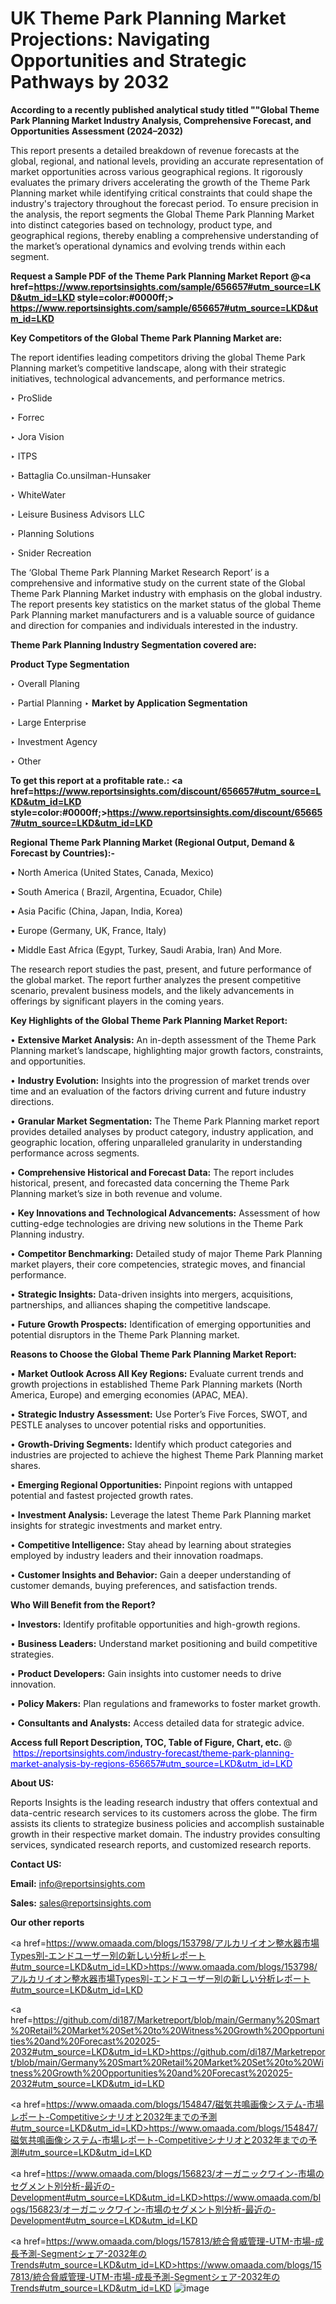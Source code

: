 # UK Theme Park Planning Market Projections: Navigating Opportunities and Strategic Pathways by 2032

<strong>According to a recently published analytical study titled ""Global Theme Park Planning Market Industry Analysis, Comprehensive Forecast, and Opportunities Assessment (2024–2032)</strong>

This report presents a detailed breakdown of revenue forecasts at the global, regional, and national levels, providing an accurate representation of market opportunities across various geographical regions. It rigorously evaluates the primary drivers accelerating the growth of the Theme Park Planning market while identifying critical constraints that could shape the industry's trajectory throughout the forecast period. To ensure precision in the analysis, the report segments the Global Theme Park Planning Market into distinct categories based on technology, product type, and geographical regions, thereby enabling a comprehensive understanding of the market’s operational dynamics and evolving trends within each segment.

<strong>Request a Sample PDF of the Theme Park Planning Market Report </strong><strong>@<a href=https://www.reportsinsights.com/sample/656657#utm_source=LKD&utm_id=LKD style=color:#0000ff;> https://www.reportsinsights.com/sample/656657#utm_source=LKD&utm_id=LKD</a></strong></font>

<strong>Key Competitors of the Global Theme Park Planning Market are:</strong>

The report identifies leading competitors driving the global Theme Park Planning market’s competitive landscape, along with their strategic initiatives, technological advancements, and performance metrics.

‣ ProSlide

‣ Forrec

‣ Jora Vision

‣ ITPS

‣ Battaglia
 Co.unsilman-Hunsaker

‣ WhiteWater

‣ Leisure Business Advisors LLC

‣ Planning Solutions

‣ Snider Recreation

The ‘Global Theme Park Planning Market Research Report’ is a comprehensive and informative study on the current state of the Global Theme Park Planning Market industry with emphasis on the global industry. The report presents key statistics on the market status of the global Theme Park Planning market manufacturers and is a valuable source of guidance and direction for companies and individuals interested in the industry.

<strong>Theme Park Planning Industry Segmentation covered are:</strong>

<strong>Product Type Segmentation</strong>

‣ Overall Planing

‣ Partial Planning
‣ 
<strong>Market by Application Segmentation</strong>

‣ Large Enterprise

‣ Investment Agency

‣ Other

<strong>To get this report at a profitable rate.: <a href=https://www.reportsinsights.com/discount/656657#utm_source=LKD&utm_id=LKD style=color:#0000ff;>https://www.reportsinsights.com/discount/656657#utm_source=LKD&utm_id=LKD</a></strong></font>

<strong>Regional Theme Park Planning Market (Regional Output, Demand &amp; Forecast by Countries):-</strong>

• North America (United States, Canada, Mexico)

• South America ( Brazil, Argentina, Ecuador, Chile)

• Asia Pacific (China, Japan, India, Korea)

• Europe (Germany, UK, France, Italy)

• Middle East Africa (Egypt, Turkey, Saudi Arabia, Iran) And More.

The research report studies the past, present, and future performance of the global market. The report further analyzes the present competitive scenario, prevalent business models, and the likely advancements in offerings by significant players in the coming years.

<strong>Key Highlights of the Global Theme Park Planning Market Report:</strong>

• <strong>Extensive Market Analysis:</strong> An in-depth assessment of the Theme Park Planning market’s landscape, highlighting major growth factors, constraints, and opportunities.

• <strong>Industry Evolution:</strong> Insights into the progression of market trends over time and an evaluation of the factors driving current and future industry directions.

• <strong>Granular Market Segmentation:</strong> The Theme Park Planning market report provides detailed analyses by product category, industry application, and geographic location, offering unparalleled granularity in understanding performance across segments.

• <strong>Comprehensive Historical and Forecast Data:</strong> The report includes historical, present, and forecasted data concerning the Theme Park Planning market’s size in both revenue and volume.

• <strong>Key Innovations and Technological Advancements:</strong> Assessment of how cutting-edge technologies are driving new solutions in the Theme Park Planning industry.

• <strong>Competitor Benchmarking:</strong> Detailed study of major Theme Park Planning market players, their core competencies, strategic moves, and financial performance.

• <strong>Strategic Insights:</strong> Data-driven insights into mergers, acquisitions, partnerships, and alliances shaping the competitive landscape.

• <strong>Future Growth Prospects:</strong> Identification of emerging opportunities and potential disruptors in the Theme Park Planning market.

<strong>Reasons to Choose the Global Theme Park Planning Market Report:</strong>

• <strong>Market Outlook Across All Key Regions:</strong> Evaluate current trends and growth projections in established Theme Park Planning markets (North America, Europe) and emerging economies (APAC, MEA).

• <strong>Strategic Industry Assessment:</strong> Use Porter’s Five Forces, SWOT, and PESTLE analyses to uncover potential risks and opportunities.

• <strong>Growth-Driving Segments:</strong> Identify which product categories and industries are projected to achieve the highest Theme Park Planning market shares.

• <strong>Emerging Regional Opportunities:</strong> Pinpoint regions with untapped potential and fastest projected growth rates.

• <strong>Investment Analysis:</strong> Leverage the latest Theme Park Planning market insights for strategic investments and market entry.

• <strong>Competitive Intelligence:</strong> Stay ahead by learning about strategies employed by industry leaders and their innovation roadmaps.

• <strong>Customer Insights and Behavior:</strong> Gain a deeper understanding of customer demands, buying preferences, and satisfaction trends.

<strong>Who Will Benefit from the Report?</strong>

• <strong>Investors:</strong> Identify profitable opportunities and high-growth regions.

• <strong>Business Leaders:</strong> Understand market positioning and build competitive strategies.

• <strong>Product Developers:</strong> Gain insights into customer needs to drive innovation.

• <strong>Policy Makers:</strong> Plan regulations and frameworks to foster market growth.

• <strong>Consultants and Analysts:</strong> Access detailed data for strategic advice.
</ul>
<strong>Access full Report Description, TOC, Table of Figure, Chart, etc. </strong>@  <a href=https://reportsinsights.com/industry-forecast/theme-park-planning-market-analysis-by-regions-656657#utm_source=LKD&utm_id=LKD style=color:#0000ff;>https://reportsinsights.com/industry-forecast/theme-park-planning-market-analysis-by-regions-656657#utm_source=LKD&utm_id=LKD</a></font>

<strong><strong>About US</strong>:</strong>

Reports Insights is the leading research industry that offers contextual and data-centric research services to its customers across the globe. The firm assists its clients to strategize business policies and accomplish sustainable growth in their respective market domain. The industry provides consulting services, syndicated research reports, and customized research reports.

<strong>Contact US:</strong>

<p class=""""><b>Email:</b> <a href=mailto:info@reportsinsights.com>info@reportsinsights.com</a></p>
<p class=""""><b>Sales:</b> <a href=mailto:sales@reportsinsights.com>sales@reportsinsights.com</a></p>

<strong>Our other reports</strong>

<a href=https://www.omaada.com/blogs/153798/アルカリイオン整水器市場Types別-エンドユーザー別の新しい分析レポート#utm_source=LKD&utm_id=LKD>https://www.omaada.com/blogs/153798/アルカリイオン整水器市場Types別-エンドユーザー別の新しい分析レポート#utm_source=LKD&utm_id=LKD</a>

<a href=https://github.com/di187/Marketreport/blob/main/Germany%20Smart%20Retail%20Market%20Set%20to%20Witness%20Growth%20Opportunities%20and%20Forecast%202025-2032#utm_source=LKD&utm_id=LKD>https://github.com/di187/Marketreport/blob/main/Germany%20Smart%20Retail%20Market%20Set%20to%20Witness%20Growth%20Opportunities%20and%20Forecast%202025-2032#utm_source=LKD&utm_id=LKD</a>

<a href=https://www.omaada.com/blogs/154847/磁気共鳴画像システム-市場レポート-Competitiveシナリオと2032年までの予測#utm_source=LKD&utm_id=LKD>https://www.omaada.com/blogs/154847/磁気共鳴画像システム-市場レポート-Competitiveシナリオと2032年までの予測#utm_source=LKD&utm_id=LKD</a>

<a href=https://www.omaada.com/blogs/156823/オーガニックワイン-市場のセグメント別分析-最近の-Development#utm_source=LKD&utm_id=LKD>https://www.omaada.com/blogs/156823/オーガニックワイン-市場のセグメント別分析-最近の-Development#utm_source=LKD&utm_id=LKD</a>

<a href=https://www.omaada.com/blogs/157813/統合脅威管理-UTM-市場-成長予測-Segmentシェア-2032年のTrends#utm_source=LKD&utm_id=LKD>https://www.omaada.com/blogs/157813/統合脅威管理-UTM-市場-成長予測-Segmentシェア-2032年のTrends#utm_source=LKD&utm_id=LKD</a>
![image](https://github.com/user-attachments/assets/dc9f999b-e04b-4db7-8ff0-f1cdef5e2cd1)

